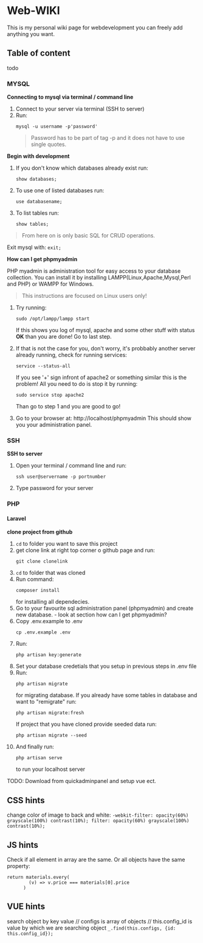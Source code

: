 # Web-WIKI
This is my personal wiki page for webdevelopment you can freely add anything you want.

## Table of content

todo

### MYSQL
  __Connecting to mysql via terminal / command line__
  1. Connect to your server via terminal (SSH to server)
  2. Run: 
      ```
      mysql -u username -p'password'
      ```
      > Password has to be part of tag -p and it does not have to use single quotes.
      
  __Begin with development__
  1. If you don't know which databases already exist run:
      ```
      show databases;
      ```
  2. To use one of listed databases run:
      ```
      use databasename;
      ```
  3. To list tables run:
      ```
      show tables;
      ```
  > From here on is only basic SQL for CRUD operations.
  
  Exit mysql with:
      ```
      exit;
      ```
      
  __How can I get phpmyadmin__
  
  PHP myadmin is administration tool for easy access to your database collection.
  You can install it by installing LAMPP(Linux,Apache,Mysql,Perl and PHP) or WAMPP for Windows.
  > This instructions are focused on Linux users only!
  
  1. Try running:
      ```
      sudo /opt/lampp/lampp start
      ```
      
      If this shows you log of mysql, apache and some other stuff with status __OK__ than you are done! Go to last step.
  
  2. If that is not the case for you, don't worry, it's probbably another server already running, check for running services:
      ```
      service --status-all
      ```
      
      If you see '+' sign infront of apache2 or something similar this is the problem! All you need to do is stop it by running:
      
      ```
      sudo service stop apache2
      ```
      
      Than go to step 1 and you are good to go!
  
  3. Go to your browser at: http://localhost/phpmyadmin
     This should show you your administration panel.

### SSH
  __SSH to server__
  1. Open your terminal / command line and run:
      ```
      ssh user@servername -p portnumber
      ```
  2. Type password for your server

### PHP

#### Laravel
  __clone project from github__
  1. `cd` to folder you want to save this project
  2. get clone link at right top corner o github page and run:
      ```
      git clone clonelink
      ```
  3. `cd` to folder that was cloned
  4. Run command:
      ```
      composer install
      ```
      for installing all dependecies.
  5. Go to your favourite sql administration panel (phpmyadmin) and create new database. - look at section how can I get phpmyadmin?
  6. Copy .env.example to .env
      ```
      cp .env.example .env
      ```
  7. Run:
      ```
      php artisan key:generate
      ```
  8. Set your database credetials that you setup in previous steps in .env file
  9. Run:
      ```
      php artisan migrate
      ```
      for migrating database.
      If you already have some tables in database and want to "remigrate" run:
      ```
      php artisan migrate:fresh
      ```
      If project that you have cloned provide seeded data run:
      ```
      php artisan migrate --seed
      ```
  10. And finally run:
      ```
      php artisan serve
      ```
      to run your localhost server
  
      
TODO: Download from quickadminpanel and setup vue ect.

## CSS hints
change color of image to back and white:
`-webkit-filter: opacity(60%) grayscale(100%) contrast(10%);
filter: opacity(60%) grayscale(100%) contrast(10%);`

## JS hints
Check if all element in array are the same. Or all objects have the same property:
```
return materials.every(
        (v) => v.price === materials[0].price
      )
```

## VUE hints
search object by key value
 // configs is array of objects
 // this.config_id is value by which we are searching object
`_.find(this.configs, {id: this.config_id});`
